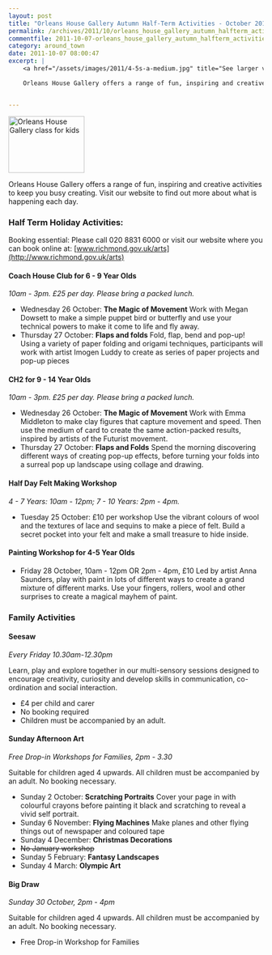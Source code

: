 ```yaml
---
layout: post
title: "Orleans House Gallery Autumn Half-Term Activities - October 2011"
permalink: /archives/2011/10/orleans_house_gallery_autumn_halfterm_activities_o.html
commentfile: 2011-10-07-orleans_house_gallery_autumn_halfterm_activities_o
category: around_town
date: 2011-10-07 08:00:47
excerpt: |
    <a href="/assets/images/2011/4-5s-a-medium.jpg" title="See larger version of - Orleans House Gallery class for kids"><img src="/assets/images/2011/4-5s-a-medium_thumb.jpg" width="150" height="112" alt="Orleans House Gallery class for kids" class="photo right" /></a>

    Orleans House Gallery offers a range of fun, inspiring and creative activities to keep you busy creating.  Visit our website to find out more about what is happening each day.


---
```


<a href="/assets/images/2011/4-5s-a-medium.jpg" title="See larger version of - Orleans House Gallery class for kids"><img src="/assets/images/2011/4-5s-a-medium_thumb.jpg" width="150" height="112" alt="Orleans House Gallery class for kids" class="photo right" /></a>

Orleans House Gallery offers a range of fun, inspiring and creative activities to keep you busy creating. Visit our website to find out more about what is happening each day.

### Half Term Holiday Activities:

Booking essential: Please call 020 8831 6000 or visit our website where you can book online at: [www.richmond.gov.uk/arts](http://www.richmond.gov.uk/arts)

#### Coach House Club for 6 - 9 Year Olds

*10am - 3pm. £25 per day. Please bring a packed lunch.*

-   Wednesday 26 October: **The Magic of Movement**
    Work with Megan Dowsett to make a simple puppet bird or butterfly and use your technical powers to make it come to life and fly away.
-   Thursday 27 October: **Flaps and folds**
    Fold, flap, bend and pop-up! Using a variety of paper folding and origami techniques, participants will work with artist Imogen Luddy to create as series of paper projects and pop-up pieces

#### CH2 for 9 - 14 Year Olds

*10am - 3pm. £25 per day. Please bring a packed lunch.*

-   Wednesday 26 October: **The Magic of Movement**
    Work with Emma Middleton to make clay figures that capture movement and speed. Then use the medium of card to create the same action-packed results, inspired by artists of the Futurist movement.
-   Thursday 27 October: **Flaps and Folds**
    Spend the morning discovering different ways of creating pop-up effects, before turning your folds into a surreal pop up landscape using collage and drawing.

#### Half Day Felt Making Workshop

*4 - 7 Years: 10am - 12pm; 7 - 10 Years: 2pm - 4pm.*

-   Tuesday 25 October: £10 per workshop
    Use the vibrant colours of wool and the textures of lace and sequins to make a piece of felt. Build a secret pocket into your felt and make a small treasure to hide inside.

#### Painting Workshop for 4-5 Year Olds

-   Friday 28 October, 10am - 12pm OR 2pm - 4pm, £10
    Led by artist Anna Saunders, play with paint in lots of different ways to create a grand mixture of different marks. Use your fingers, rollers, wool and other surprises to create a magical mayhem of paint.

### Family Activities

#### Seesaw

*Every Friday 10.30am-12.30pm*

Learn, play and explore together in our multi-sensory sessions designed to encourage creativity, curiosity and develop skills in communication, co-ordination and social interaction.

-   £4 per child and carer
-   No booking required
-   Children must be accompanied by an adult.

#### Sunday Afternoon Art

*Free Drop-in Workshops for Families, 2pm - 3.30*

Suitable for children aged 4 upwards. All children must be accompanied by an adult. No booking necessary.

-   Sunday 2 October: **Scratching Portraits**
    Cover your page in with colourful crayons before painting it black and scratching to reveal a vivid self portrait.
-   Sunday 6 November: **Flying Machines**
    Make planes and other flying things out of newspaper and coloured tape
-   Sunday 4 December: **Christmas Decorations**
-   ~~No January workshop~~
-   Sunday 5 February: **Fantasy Landscapes**
-   Sunday 4 March: **Olympic Art**

#### Big Draw

*Sunday 30 October, 2pm - 4pm*

Suitable for children aged 4 upwards. All children must be accompanied by an adult. No booking necessary.

-   Free Drop-in Workshop for Families
